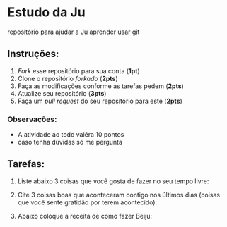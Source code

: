 # Estudo da Ju
repositório para ajudar a Ju aprender usar git

## Instruções: 

1. *Fork* esse repositório para sua conta (**1pt**)
2. Clone o repositório *forkado* (**2pts**)
3. Faça as modificações conforme as tarefas pedem (**2pts**)
4. Atualize seu repositório (**3pts**)
5. Faça um *pull request* do seu repositório para este (**2pts**)

### Observações:
* A atividade ao todo valéra 10 pontos
* caso tenha dúvidas só me pergunta

## Tarefas:

1. Liste abaixo 3 coisas que você gosta de fazer no seu tempo livre:


2. Cite 3 coisas boas que aconteceram contigo nos últimos dias (coisas que você sente gratidão por terem acontecido):


3. Abaixo coloque a receita de como fazer Beiju:
